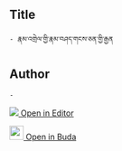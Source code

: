 ## Title
	- རྣམ་འགྲེལ་གྱི་རྣམ་བཤད་གངས་ཅན་གྱི་རྒྱན

## Author
	- 



[<img src="https://img.icons8.com/color/25/000000/edit-property.png"> Open in Editor](http://editor.openpecha.org/P003193)

[<img width="25" src="https://library.bdrc.io/icons/BUDA-small.svg"> Open in Buda](https://library.bdrc.io/show/bdr:IE0OPP003193)
